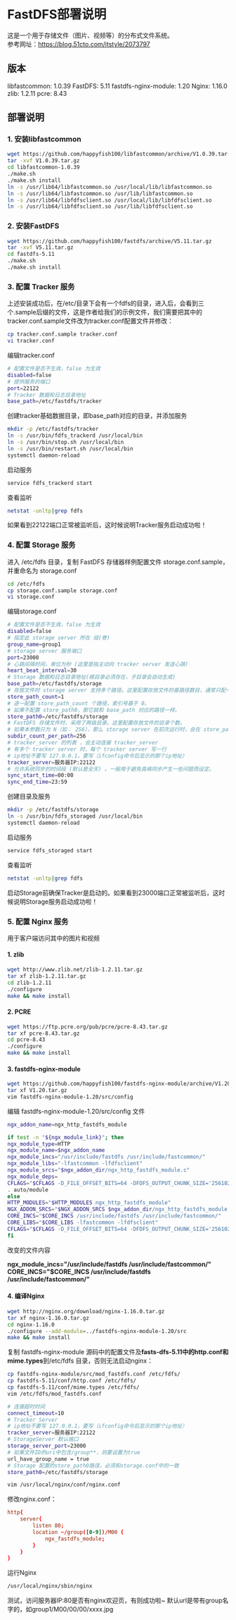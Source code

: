 # FastDFS部署说明
这是一个用于存储文件（图片、视频等）的分布式文件系统。  
参考网址：https://blog.51cto.com/itstyle/2073797

## 版本
libfastcommon: 1.0.39
FastDFS: 5.11
fastdfs-nginx-module: 1.20
Nginx: 1.16.0
zlib: 1.2.11
pcre: 8.43

## 部署说明
### 1. 安装libfastcommon
```sh
wget https://github.com/happyfish100/libfastcommon/archive/V1.0.39.tar.gz
tar -xvf V1.0.39.tar.gz
cd libfastcommon-1.0.39
./make.sh
./make.sh install
ln -s /usr/lib64/libfastcommon.so /usr/local/lib/libfastcommon.so
ln -s /usr/lib64/libfastcommon.so /usr/lib/libfastcommon.so
ln -s /usr/lib64/libfdfsclient.so /usr/local/lib/libfdfsclient.so
ln -s /usr/lib64/libfdfsclient.so /usr/lib/libfdfsclient.so 
```

###  2. 安装FastDFS
```sh
wget https://github.com/happyfish100/fastdfs/archive/V5.11.tar.gz
tar -xvf V5.11.tar.gz
cd fastdfs-5.11
./make.sh
./make.sh install
```

###  3. 配置 Tracker 服务
上述安装成功后，在/etc/目录下会有一个fdfs的目录，进入后，会看到三个.sample后缀的文件，这是作者给我们的示例文件，我们需要把其中的tracker.conf.sample文件改为tracker.conf配置文件并修改：
```sh
cp tracker.conf.sample tracker.conf
vi tracker.conf
```
编辑tracker.conf
```sh
# 配置文件是否不生效，false 为生效
disabled=false
# 提供服务的端口
port=22122
# Tracker 数据和日志目录地址
base_path=/etc/fastdfs/tracker
```
创建tracker基础数据目录，即base_path对应的目录，并添加服务
```sh
mkdir -p /etc/fastdfs/tracker
ln -s /usr/bin/fdfs_trackerd /usr/local/bin
ln -s /usr/bin/stop.sh /usr/local/bin
ln -s /usr/bin/restart.sh /usr/local/bin
systemctl daemon-reload
```
启动服务
```sh
service fdfs_trackerd start
```
查看监听
```sh
netstat -unltp|grep fdfs
```
如果看到22122端口正常被监听后，这时候说明Tracker服务启动成功啦！

###  4. 配置 Storage 服务
进入 /etc/fdfs 目录，复制 FastDFS 存储器样例配置文件 storage.conf.sample，并重命名为 storage.conf
```sh
cd /etc/fdfs
cp storage.conf.sample storage.conf
vi storage.conf
```
编辑storage.conf
```sh
# 配置文件是否不生效，false 为生效
disabled=false
# 指定此 storage server 所在 组(卷)
group_name=group1
# storage server 服务端口
port=23000
# 心跳间隔时间，单位为秒 (这里是指主动向 tracker server 发送心跳)
heart_beat_interval=30
# Storage 数据和日志目录地址(根目录必须存在，子目录会自动生成)
base_path=/etc/fastdfs/storage
# 存放文件时 storage server 支持多个路径。这里配置存放文件的基路径数目，通常只配一个目录。
store_path_count=1
# 逐一配置 store_path_count 个路径，索引号基于 0。
# 如果不配置 store_path0，那它就和 base_path 对应的路径一样。
store_path0=/etc/fastdfs/storage
# FastDFS 存储文件时，采用了两级目录。这里配置存放文件的目录个数。 
# 如果本参数只为 N（如： 256），那么 storage server 在初次运行时，会在 store_path 下自动创建 N * N 个存放文件的子目录。
subdir_count_per_path=256
# tracker_server 的列表 ，会主动连接 tracker_server
# 有多个 tracker server 时，每个 tracker server 写一行
# ip地址不要写 127.0.0.1，要写（ifconfig命令后显示的那个ip地址）
tracker_server=服务器IP:22122
# 允许系统同步的时间段 (默认是全天) 。一般用于避免高峰同步产生一些问题而设定。
sync_start_time=00:00
sync_end_time=23:59
```
创建目录及服务
```sh
mkdir -p /etc/fastdfs/storage
ln -s /usr/bin/fdfs_storaged /usr/local/bin
systemctl daemon-reload
```
启动服务
```sh
service fdfs_storaged start
```
查看监听
```sh
netstat -unltp|grep fdfs
```
启动Storage前确保Tracker是启动的。如果看到23000端口正常被监听后，这时候说明Storage服务启动成功啦！

###  5. 配置 Nginx 服务
用于客户端访问其中的图片和视频
#### 1. zlib
```sh
wget http://www.zlib.net/zlib-1.2.11.tar.gz
tar xf zlib-1.2.11.tar.gz
cd zlib-1.2.11
./configure
make && make install
```
#### 2. PCRE
```sh
wget https://ftp.pcre.org/pub/pcre/pcre-8.43.tar.gz
tar xf pcre-8.43.tar.gz
cd pcre-8.43
./configure
make && make install
```

#### 3. fastdfs-nginx-module
```sh
wget https://github.com/happyfish100/fastdfs-nginx-module/archive/V1.20.tar.gz
tar xf V1.20.tar.gz
vim fastdfs-nginx-module-1.20/src/config
```
编辑 fastdfs-nginx-module-1.20/src/config 文件
```sh
ngx_addon_name=ngx_http_fastdfs_module

if test -n "${ngx_module_link}"; then
ngx_module_type=HTTP
ngx_module_name=$ngx_addon_name
ngx_module_incs="/usr/include/fastdfs /usr/include/fastcommon/"
ngx_module_libs="-lfastcommon -lfdfsclient"
ngx_module_srcs="$ngx_addon_dir/ngx_http_fastdfs_module.c"
ngx_module_deps=
CFLAGS="$CFLAGS -D_FILE_OFFSET_BITS=64 -DFDFS_OUTPUT_CHUNK_SIZE='2561024' -DFDFS_MOD_CONF_FILENAME='"/etc/fdfs/mod_fastdfs.conf"'"
. auto/module
else
HTTP_MODULES="$HTTP_MODULES ngx_http_fastdfs_module"
NGX_ADDON_SRCS="$NGX_ADDON_SRCS $ngx_addon_dir/ngx_http_fastdfs_module.c"
CORE_INCS="$CORE_INCS /usr/include/fastdfs /usr/include/fastcommon/"
CORE_LIBS="$CORE_LIBS -lfastcommon -lfdfsclient"
CFLAGS="$CFLAGS -D_FILE_OFFSET_BITS=64 -DFDFS_OUTPUT_CHUNK_SIZE='2561024' -DFDFS_MOD_CONF_FILENAME='"/etc/fdfs/mod_fastdfs.conf"'"
fi
```
改变的文件内容

**ngx_module_incs="/usr/include/fastdfs /usr/include/fastcommon/"
CORE_INCS="$CORE_INCS /usr/include/fastdfs /usr/include/fastcommon/"**

#### 4. 编译Nginx
```sh
wget http://nginx.org/download/nginx-1.16.0.tar.gz
tar xf nginx-1.16.0.tar.gz
cd nginx-1.16.0
./configure --add-module=../fastdfs-nginx-module-1.20/src
make && make install
```
复制 fastdfs-nginx-module 源码中的配置文件及**fasts-dfs-5.11中的http.conf和mime.types**到/etc/fdfs 目录，否则无法启动nginx：
```sh
cp fastdfs-nginx-module/src/mod_fastdfs.conf /etc/fdfs/
cp fastdfs-5.11/conf/http.conf /etc/fdfs/
cp fastdfs-5.11/conf/mime.types /etc/fdfs/
vim /etc/fdfs/mod_fastdfs.conf
```
```sh
# 连接超时时间
connect_timeout=10
# Tracker Server
# ip地址不要写 127.0.0.1，要写（ifconfig命令后显示的那个ip地址）
tracker_server=服务器IP:22122
# StorageServer 默认端口
storage_server_port=23000
# 如果文件ID的uri中包含/group**，则要设置为true
url_have_group_name = true
# Storage 配置的store_path0路径，必须和storage.conf中的一致
store_path0=/etc/fastdfs/storage
```
```sh
vim /usr/local/nginx/conf/nginx.conf
```
修改nginx.conf：
```conf
http{
	server{
		listen 80;
		location ~/group([0-9])/M00 {
    		ngx_fastdfs_module;
		}
	}
}
```
运行Nginx
```sh
/usr/local/nginx/sbin/nginx
```
测试，访问服务器IP:80是否有nginx欢迎页，有则成功啦~
默认url是带有group名字的，如group1/M00/00/00/xxxx.jpg